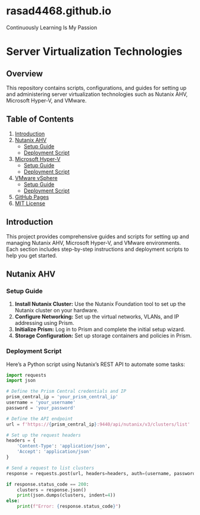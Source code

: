 # rasad4468.github.io
Continuously Learning Is My Passion




# Server Virtualization Technologies

## Overview

This repository contains scripts, configurations, and guides for setting up and administering server virtualization technologies such as Nutanix AHV, Microsoft Hyper-V, and VMware. 

## Table of Contents

1. [Introduction](#introduction)
2. [Nutanix AHV](#nutanix-ahv)
   - [Setup Guide](#setup-guide)
   - [Deployment Script](#deployment-script)
3. [Microsoft Hyper-V](#microsoft-hyper-v)
   - [Setup Guide](#setup-guide)
   - [Deployment Script](#deployment-script)
4. [VMware vSphere](#vmware-vsphere)
   - [Setup Guide](#setup-guide)
   - [Deployment Script](#deployment-script)
5. [GitHub Pages](#github-pages)
6. [MIT License](#mit-license)

## Introduction

This project provides comprehensive guides and scripts for setting up and managing Nutanix AHV, Microsoft Hyper-V, and VMware environments. Each section includes step-by-step instructions and deployment scripts to help you get started.

## Nutanix AHV

### Setup Guide

1. **Install Nutanix Cluster:** Use the Nutanix Foundation tool to set up the Nutanix cluster on your hardware.
2. **Configure Networking:** Set up the virtual networks, VLANs, and IP addressing using Prism.
3. **Initialize Prism:** Log in to Prism and complete the initial setup wizard.
4. **Storage Configuration:** Set up storage containers and policies in Prism.

### Deployment Script

Here’s a Python script using Nutanix’s REST API to automate some tasks:

```python
import requests
import json

# Define the Prism Central credentials and IP
prism_central_ip = 'your_prism_central_ip'
username = 'your_username'
password = 'your_password'

# Define the API endpoint
url = f'https://{prism_central_ip}:9440/api/nutanix/v3/clusters/list'

# Set up the request headers
headers = {
    'Content-Type': 'application/json',
    'Accept': 'application/json'
}

# Send a request to list clusters
response = requests.post(url, headers=headers, auth=(username, password), verify=False)

if response.status_code == 200:
    clusters = response.json()
    print(json.dumps(clusters, indent=4))
else:
    print(f"Error: {response.status_code}")

